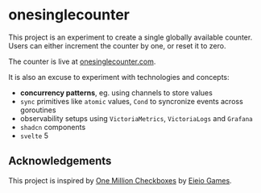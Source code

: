 # onesinglecounter

This project is an experiment to create a single globally available counter. Users can either increment the counter by one, or reset it to zero. 

The counter is live at [onesinglecounter.com](https://onesinglecounter.com).

It is also an excuse to experiment with technologies and concepts:
- **concurrency patterns**, eg. using channels to store values
- `sync` primitives like `atomic` values, `Cond` to syncronize events across goroutines
- observability setups using `VictoriaMetrics`, `VictoriaLogs` and `Grafana`
- `shadcn` components 
- `svelte` 5

## Acknowledgements

This project is inspired by [One Million Checkboxes](https://eieio.games/blog/one-million-checkboxes/) by [Eieio Games](https://eieio.games/).
